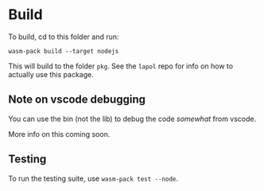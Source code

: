 # Build

To build, cd to this folder and run:

`wasm-pack build --target nodejs`

This will build to the folder `pkg`. See the `lapol` repo for info on how
to actually use this package.

## Note on vscode debugging

You can use the bin (not the lib) to debug the code _somewhat_ from vscode.

More info on this coming soon.

## Testing

To run the testing suite, use `wasm-pack test --node`.
